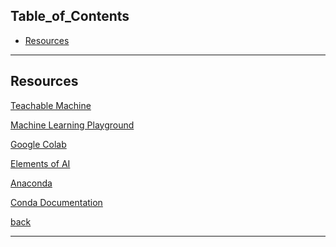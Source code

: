 ## Table_of_Contents

- [Resources](#Resources)

---

## Resources

<a href="https://teachablemachine.withgoogle.com/train" target="_blank">Teachable Machine</a>

<a href="https://ml-playground.com/#" target="_blank">Machine Learning Playground</a>

<a href="https://colab.research.google.com/" target="_blank">Google Colab</a>

<a href="https://www.elementsofai.com/" target="_blank">Elements of AI</a>

<a href="https://www.anaconda.com/" target="_blank">Anaconda</a>

<a href="https://docs.conda.io/en/latest/" target="_blank">Conda Documentation</a>

[back](#Table_of_Contents)

---
